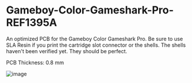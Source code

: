 # Gameboy-Color-Gameshark-Pro-REF1395A
An optimized PCB for the Gameboy Color Gameshark Pro. Be sure to use SLA Resin if you print the cartridge slot connector or the shells. The shells haven't been verified yet. They should be perfect.

PCB Thickness: 0.8 mm

![image](https://github.com/Modman/Gameboy-Color-Gameshark-Pro-REF1395A/blob/main/REF1395A.png)
